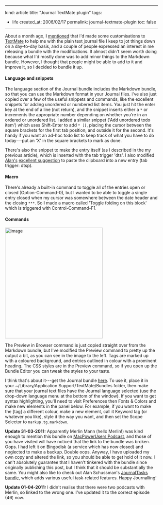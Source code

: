 -----
kind: article
title: "Journal TextMate plugin"
tags:
- life
created_at: 2006/02/17
permalink: journal-textmate-plugin
toc: false
-----

<p>About a month ago, I <a href="http://www.rousette.org.uk/blog/archives/2006/01/04/textmate-improvements/">mentioned</a> that I'd made some customisations to <a href="http://macromates.com/">TextMate</a> to help me with the plain text journal file I keep to jot things down on a day-to-day basis, and a couple of people expressed an interest in me releasing a bundle with the modifications. It almost didn't seem worth doing because what I'd mostly done was to add minor things to the Markdown bundle. However, I thought that people might be able to add to it and improve it, so I decided to bundle it up.</p>


<h4>Language and snippets</h4>

<p>The language section of the Journal bundle includes the Markdown bundle, so that you can use the Markdown format in your Journal files. I've also just copied over a few of the useful snippets and commands, like the excellent snippets for adding unordered or numbered list items. You just hit the enter key at the end of a line (not return), and the snippet inserts either a <code>*</code> or increments the appropriate number depending on whether you're in an ordered or unordered list. I added a similar snippet ('Add unordered todo item') which uses Shift-Enter to add <code>* []</code>, placing the cursor between the square brackets for the first tab position, and outside it for the second. It's handy if you want an ad-hoc todo list to keep track of what you have to do today---put an 'X' in the square brackets to mark as done.</p>

<p>There's also the snippet to make the entry itself (as I described in the my previous article), which is inserted with the tab trigger 'dts'. I also modified <a href="http://www.schussman.com/">Alan's</a> <a href="http://www.rousette.org.uk/blog/archives/2006/01/04/textmate-improvements/#comment-4943">excellent suggestion</a> to paste the clipboard into a new entry (tab trigger: dtsp).</p>

<h4>Macro</h4>

<p>There's already a built-in command to toggle all of the entries open or closed (Option-Command-0), but I wanted to be able to toggle a single entry closed when my cursor was somewhere between the date header and the closing <code>***</code>. So I made a macro called 'Toggle folding on this block' which is triggered with Control-Command-F1.</p>

<h4>Commands</h4>

<p class="img-shadow"><img src="http://www.rousette.org.uk/images/uploads/journal_preview.png" border="0" alt="image" name="image" width="322" height="364" /></p>

<p>The Preview in Browser command is just copied straight over from the Markdown bundle, but I've modified the Preview command to pretty up the output a bit, as you can see in the image to the left. Tags are marked up with a coloured background, and entries outlined in colour with a prominent heading. The CSS styles are in the Preview command, so if you open up the Bundle Editor you can tweak the styles to your taste.</p>

<p>I think that's about it---get the Journal bundle <a href="https://www.strongspace.com/dargo/public/projects/Journal.tmbundle.zip">here</a>. To use it, place it in your ~/Library/Application Support/TextMate/Bundles folder, then make sure that your journal text files have the Journal language selected (use the drop-down language menu at the bottom of the window). If you want to get syntax highlighting, you'll need to visit Preferences then Fonts &amp; Colors and make new elements in the panel below. For example, if you want to make the [tag] a different colour, make a new element, call it Keyword tag (or whatever you like), style it the way you want, and then set the Scope Selector to <code>markup.tg.markdown</code>.</p>

<p>
<strong>Update 31-03-2011:</strong> Apparently Merlin Mann (hello Merlin!) was kind enough to mention this bundle on <a href="http://macpowerusers.com/2011/03/mpu-046-workflows-with-merlin-mann-ii/">MacPowerUsers Podcast</a>, and those of you have visited will have noticed that the link to the bundle was broken. Oops. I had left it on Bingodisk (a service which has now closed) and neglected to make a backup. Double oops. Anyway, I have uploaded my own copy and altered the link, so you should be able to get hold of it now. I can't absolutely guarantee that I haven't tinkered with the bundle since originally publishing this post, but I think that it should be substantially the same. You might also like to check out Alan Schussman's <a href="https://github.com/ats/JournalTasks.tmbundle">JournalTasks bundle</a>, which adds various useful task-related features. Happy Journalling!
</p>

<p>
  <strong>Update 01-04-2011:</strong> I didn't realise that there were two podcasts with Merlin, so linked to the wrong one. I've updated it to the correct episode (46) now.
</p>
